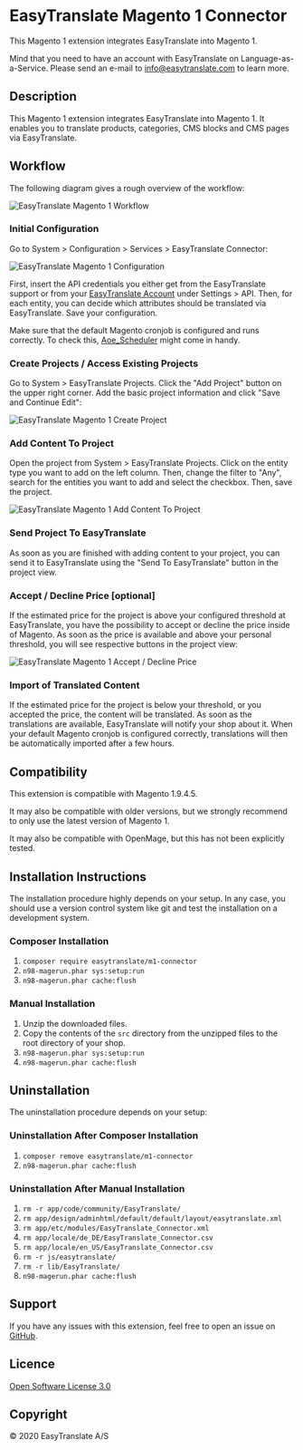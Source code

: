 # EasyTranslate Magento 1 Connector

This Magento 1 extension integrates EasyTranslate into Magento 1.

Mind that you need to have an account with EasyTranslate on Language-as-a-Service. Please send an e-mail to
info@easytranslate.com to learn more.

## Description

This Magento 1 extension integrates EasyTranslate into Magento 1. It enables you to translate products, categories, CMS
blocks and CMS pages via EasyTranslate.

## Workflow

The following diagram gives a rough overview of the workflow:

![EasyTranslate Magento 1 Workflow](images/easytranslate-m1-connector.jpg "EasyTranslate Magento 1 Workflow")

### Initial Configuration

Go to System > Configuration > Services > EasyTranslate Connector:

![EasyTranslate Magento 1 Configuration](images/easytranslate-m1-connector-configuration.png "EasyTranslate Magento 1 Configuration")

First, insert the API credentials you either get from the EasyTranslate support or from
your [EasyTranslate Account](https://platform.easytranslate.com/) under Settings >
API. Then, for each entity, you can decide which attributes should be translated via EasyTranslate. Save your
configuration.

Make sure that the default Magento cronjob is configured and runs correctly. To check
this, [Aoe_Scheduler](https://github.com/AOEpeople/Aoe_Scheduler) might come in handy.

### Create Projects / Access Existing Projects

Go to System > EasyTranslate Projects. Click the "Add Project" button on the upper right corner. Add the basic project
information and click "Save and Continue Edit":

![EasyTranslate Magento 1 Create Project](images/easytranslate-m1-connector-create-project.png "EasyTranslate Magento 1 Create Project")

### Add Content To Project

Open the project from System > EasyTranslate Projects. Click on the entity type you want to add on the left column.
Then, change the filter to "Any", search for the entities you want to add and select the checkbox. Then, save the
project.

![EasyTranslate Magento 1 Add Content To Project](images/easytranslate-m1-connector-add-content-to-project.png "EasyTranslate Magento 1 Add Content To Project")

### Send Project To EasyTranslate

As soon as you are finished with adding content to your project, you can send it to EasyTranslate using the "Send To
EasyTranslate" button in the project view.

### Accept / Decline Price [optional]

If the estimated price for the project is above your configured threshold at EasyTranslate, you have the possibility to
accept or decline the price inside of Magento. As soon as the price is available and above your personal threshold, you
will see respective buttons in the project view:

![EasyTranslate Magento 1 Accept / Decline Price](images/easytranslate-m1-connector-accept-decline-price.png "EasyTranslate Magento 1 Accept / Decline Price")

### Import of Translated Content

If the estimated price for the project is below your threshold, or you accepted the price, the content will be
translated. As soon as the translations are available, EasyTranslate will notify your shop about it. When your default
Magento cronjob is configured correctly, translations will then be automatically imported after a few hours.

## Compatibility

This extension is compatible with Magento 1.9.4.5.

It may also be compatible with older versions, but we strongly recommend to only use the latest version of Magento 1.

It may also be compatible with OpenMage, but this has not been explicitly tested.

## Installation Instructions

The installation procedure highly depends on your setup. In any case, you should use a version control system like git
and test the installation on a development system.

### Composer Installation

1. `composer require easytranslate/m1-connector`
2. `n98-magerun.phar sys:setup:run`
3. `n98-magerun.phar cache:flush`

### Manual Installation

1. Unzip the downloaded files.
2. Copy the contents of the `src` directory from the unzipped files to the root directory of your shop.
3. `n98-magerun.phar sys:setup:run`
4. `n98-magerun.phar cache:flush`

## Uninstallation

The uninstallation procedure depends on your setup:

### Uninstallation After Composer Installation

1. `composer remove easytranslate/m1-connector`
2. `n98-magerun.phar cache:flush`

### Uninstallation After Manual Installation

1. `rm -r app/code/community/EasyTranslate/`
2. `rm app/design/adminhtml/default/default/layout/easytranslate.xml`
3. `rm app/etc/modules/EasyTranslate_Connector.xml`
4. `rm app/locale/de_DE/EasyTranslate_Connector.csv`
5. `rm app/locale/en_US/EasyTranslate_Connector.csv`
6. `rm -r js/easytranslate/`
7. `rm -r lib/EasyTranslate/`
8. `n98-magerun.phar cache:flush`

## Support

If you have any issues with this extension, feel free to open an issue
on [GitHub](https://github.com/easytranslate-com/laas-api-magento-plugin/issues).

## Licence

[Open Software License 3.0](https://opensource.org/licenses/OSL-3.0)

## Copyright

&copy; 2020 EasyTranslate A/S
